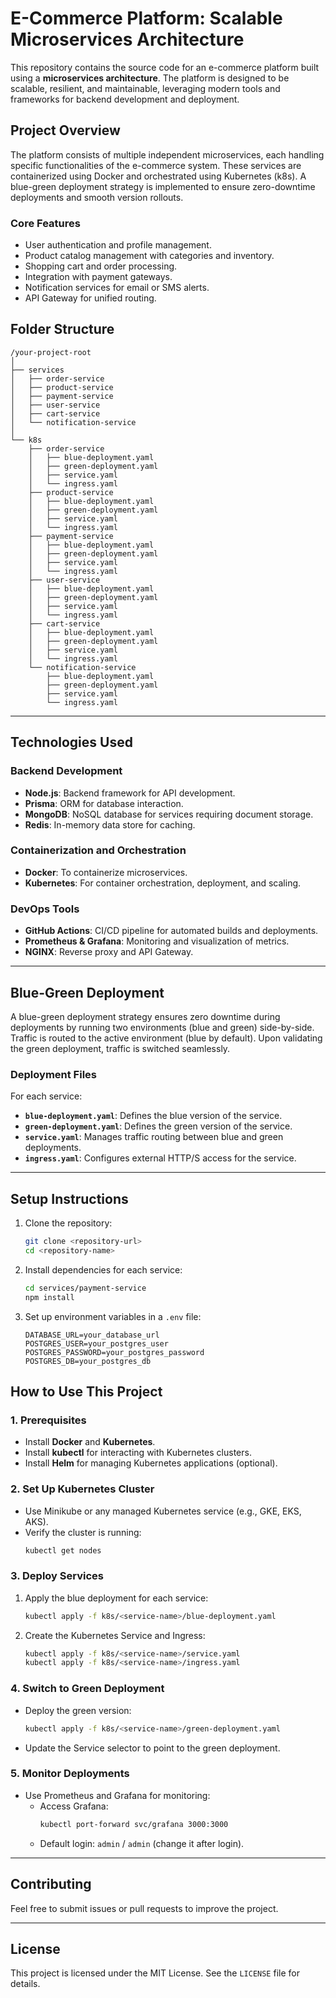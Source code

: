 # E-Commerce Platform: Scalable Microservices Architecture

This repository contains the source code for an e-commerce platform built using a **microservices architecture**. The platform is designed to be scalable, resilient, and maintainable, leveraging modern tools and frameworks for backend development and deployment.

## **Project Overview**
The platform consists of multiple independent microservices, each handling specific functionalities of the e-commerce system. These services are containerized using Docker and orchestrated using Kubernetes (k8s). A blue-green deployment strategy is implemented to ensure zero-downtime deployments and smooth version rollouts.

### **Core Features**
- User authentication and profile management.
- Product catalog management with categories and inventory.
- Shopping cart and order processing.
- Integration with payment gateways.
- Notification services for email or SMS alerts.
- API Gateway for unified routing.


## **Folder Structure**
```plaintext
/your-project-root
│
├── services
│   ├── order-service
│   ├── product-service
│   ├── payment-service
│   ├── user-service
│   ├── cart-service
│   └── notification-service
│
└── k8s
    ├── order-service
    │   ├── blue-deployment.yaml
    │   ├── green-deployment.yaml
    │   ├── service.yaml
    │   └── ingress.yaml
    ├── product-service
    │   ├── blue-deployment.yaml
    │   ├── green-deployment.yaml
    │   ├── service.yaml
    │   └── ingress.yaml
    ├── payment-service
    │   ├── blue-deployment.yaml
    │   ├── green-deployment.yaml
    │   ├── service.yaml
    │   └── ingress.yaml
    ├── user-service
    │   ├── blue-deployment.yaml
    │   ├── green-deployment.yaml
    │   ├── service.yaml
    │   └── ingress.yaml
    ├── cart-service
    │   ├── blue-deployment.yaml
    │   ├── green-deployment.yaml
    │   ├── service.yaml
    │   └── ingress.yaml
    └── notification-service
        ├── blue-deployment.yaml
        ├── green-deployment.yaml
        ├── service.yaml
        └── ingress.yaml
```

---

## **Technologies Used**

### **Backend Development**
- **Node.js**: Backend framework for API development.
- **Prisma**: ORM for database interaction.
- **MongoDB**: NoSQL database for services requiring document storage.
- **Redis**: In-memory data store for caching.

### **Containerization and Orchestration**
- **Docker**: To containerize microservices.
- **Kubernetes**: For container orchestration, deployment, and scaling.

### **DevOps Tools**
- **GitHub Actions**: CI/CD pipeline for automated builds and deployments.
- **Prometheus & Grafana**: Monitoring and visualization of metrics.
- **NGINX**: Reverse proxy and API Gateway.

---

## **Blue-Green Deployment**
A blue-green deployment strategy ensures zero downtime during deployments by running two environments (blue and green) side-by-side. Traffic is routed to the active environment (blue by default). Upon validating the green deployment, traffic is switched seamlessly.

### Deployment Files
For each service:
- **`blue-deployment.yaml`**: Defines the blue version of the service.
- **`green-deployment.yaml`**: Defines the green version of the service.
- **`service.yaml`**: Manages traffic routing between blue and green deployments.
- **`ingress.yaml`**: Configures external HTTP/S access for the service.

---

## Setup Instructions
1. Clone the repository:
   ```bash
   git clone <repository-url>
   cd <repository-name>
   ```

2. Install dependencies for each service:
   ```bash
   cd services/payment-service
   npm install
   ```

3. Set up environment variables in a `.env` file:
   ```plaintext
   DATABASE_URL=your_database_url
   POSTGRES_USER=your_postgres_user
   POSTGRES_PASSWORD=your_postgres_password
   POSTGRES_DB=your_postgres_db
   ```

## **How to Use This Project**

### **1. Prerequisites**
- Install **Docker** and **Kubernetes**.
- Install **kubectl** for interacting with Kubernetes clusters.
- Install **Helm** for managing Kubernetes applications (optional).

### **2. Set Up Kubernetes Cluster**
- Use Minikube or any managed Kubernetes service (e.g., GKE, EKS, AKS).
- Verify the cluster is running:
  ```bash
  kubectl get nodes
  ```

### **3. Deploy Services**
1. Apply the blue deployment for each service:
   ```bash
   kubectl apply -f k8s/<service-name>/blue-deployment.yaml
   ```
2. Create the Kubernetes Service and Ingress:
   ```bash
   kubectl apply -f k8s/<service-name>/service.yaml
   kubectl apply -f k8s/<service-name>/ingress.yaml
   ```

### **4. Switch to Green Deployment**
- Deploy the green version:
  ```bash
  kubectl apply -f k8s/<service-name>/green-deployment.yaml
  ```
- Update the Service selector to point to the green deployment.

### **5. Monitor Deployments**
- Use Prometheus and Grafana for monitoring:
  - Access Grafana:
    ```bash
    kubectl port-forward svc/grafana 3000:3000
    ```
  - Default login: `admin` / `admin` (change it after login).

---

## **Contributing**
Feel free to submit issues or pull requests to improve the project.

---

## **License**
This project is licensed under the MIT License. See the `LICENSE` file for details.
